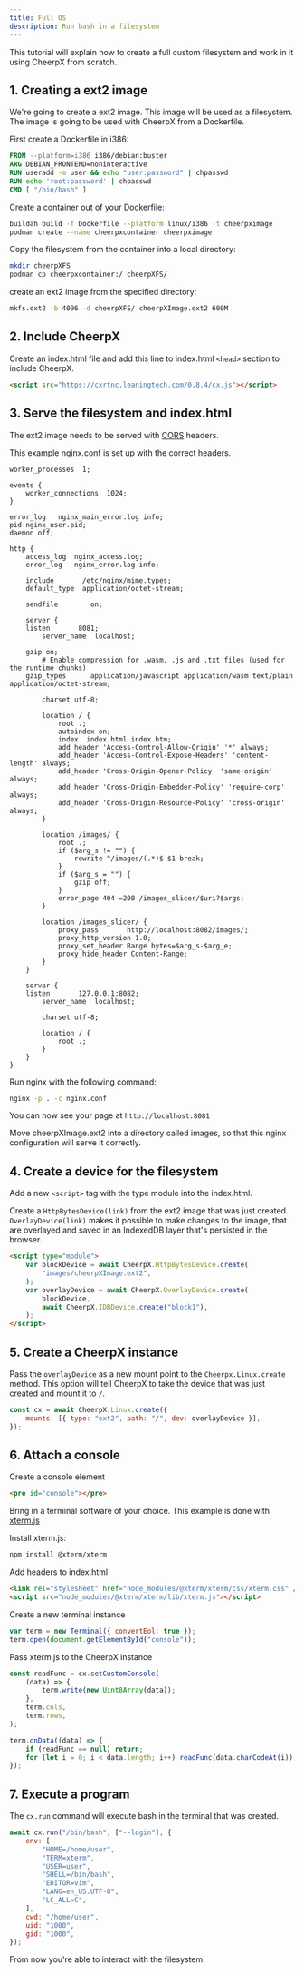 ```yaml
---
title: Full OS
description: Run bash in a filesystem
---
```


This tutorial will explain how to create a full custom filesystem and work in it using CheerpX from scratch.

## 1. Creating a ext2 image

We're going to create a ext2 image. This image will be used as a filesystem. The image is going to be used with CheerpX from a Dockerfile.

First create a Dockerfile in i386:

```dockerfile
FROM --platform=i386 i386/debian:buster
ARG DEBIAN_FRONTEND=noninteractive
RUN useradd -m user && echo "user:password" | chpasswd
RUN echo 'root:password' | chpasswd
CMD [ "/bin/bash" ]
```

Create a container out of your Dockerfile:

```bash
buildah build -f Dockerfile --platform linux/i386 -t cheerpximage
podman create --name cheerpxcontainer cheerpximage
```

Copy the filesystem from the container into a local directory:

```bash
mkdir cheerpXFS
podman cp cheerpxcontainer:/ cheerpXFS/
```

create an ext2 image from the specified directory:

```bash
mkfs.ext2 -b 4096 -d cheerpXFS/ cheerpXImage.ext2 600M
```

## 2. Include CheerpX

Create an index.html file and add this line to index.html `<head>` section to include CheerpX.

```html
<script src="https://cxrtnc.leaningtech.com/0.8.4/cx.js"></script>
```

## 3. Serve the filesystem and index.html

The ext2 image needs to be served with [CORS] headers.

This example nginx.conf is set up with the correct headers.

```nginx
worker_processes  1;

events {
    worker_connections  1024;
}

error_log   nginx_main_error.log info;
pid nginx_user.pid;
daemon off;

http {
    access_log  nginx_access.log;
    error_log   nginx_error.log info;

    include       /etc/nginx/mime.types;
    default_type  application/octet-stream;

    sendfile        on;

    server {
	listen       8081;
        server_name  localhost;

	gzip on;
        # Enable compression for .wasm, .js and .txt files (used for the runtime chunks)
	gzip_types      application/javascript application/wasm text/plain application/octet-stream;

        charset utf-8;

        location / {
            root .;
            autoindex on;
            index  index.html index.htm;
            add_header 'Access-Control-Allow-Origin' '*' always;
            add_header 'Access-Control-Expose-Headers' 'content-length' always;
            add_header 'Cross-Origin-Opener-Policy' 'same-origin' always;
            add_header 'Cross-Origin-Embedder-Policy' 'require-corp' always;
            add_header 'Cross-Origin-Resource-Policy' 'cross-origin' always;
        }

        location /images/ {
            root .;
            if ($arg_s != "") {
                rewrite ^/images/(.*)$ $1 break;
            }
            if ($arg_s = "") {
                gzip off;
            }
            error_page 404 =200 /images_slicer/$uri?$args;
        }

        location /images_slicer/ {
            proxy_pass       http://localhost:8082/images/;
            proxy_http_version 1.0;
            proxy_set_header Range bytes=$arg_s-$arg_e;
            proxy_hide_header Content-Range;
        }
    }

    server {
	listen       127.0.0.1:8082;
        server_name  localhost;

        charset utf-8;

        location / {
            root .;
        }
    }
}
```

Run nginx with the following command:

```bash
nginx -p . -c nginx.conf
```

You can now see your page at `http://localhost:8081`

Move cheerpXImage.ext2 into a directory called images, so that this nginx configuration will serve it correctly.

## 4. Create a device for the filesystem

Add a new `<script>` tag with the type module into the index.html.

Create a `HttpBytesDevice(link)` from the ext2 image that was just created. `OverlayDevice(link)` makes it possible to make changes to the image, that are overlayed and saved in an IndexedDB layer that's persisted in the browser.

```html
<script type="module">
	var blockDevice = await CheerpX.HttpBytesDevice.create(
		"images/cheerpXImage.ext2",
	);
	var overlayDevice = await CheerpX.OverlayDevice.create(
		blockDevice,
		await CheerpX.IDBDevice.create("block1"),
	);
</script>
```

## 5. Create a CheerpX instance

Pass the `overlayDevice` as a new mount point to the `Cheerpx.Linux.create` method. This option will tell CheerpX to take the device that was just created and mount it to `/`.

```js
const cx = await CheerpX.Linux.create({
	mounts: [{ type: "ext2", path: "/", dev: overlayDevice }],
});
```

## 6. Attach a console

Create a console element

```html
<pre id="console"></pre>
```

Bring in a terminal software of your choice. This example is done with [xterm.js]

Install xterm.js:

```bash
npm install @xterm/xterm
```

Add headers to index.html

```html
<link rel="stylesheet" href="node_modules/@xterm/xterm/css/xterm.css" />
<script src="node_modules/@xterm/xterm/lib/xterm.js"></script>
```

Create a new terminal instance

```js
var term = new Terminal({ convertEol: true });
term.open(document.getElementById("console"));
```

Pass xterm.js to the CheerpX instance

```js
const readFunc = cx.setCustomConsole(
	(data) => {
		term.write(new Uint8Array(data));
	},
	term.cols,
	term.rows,
);

term.onData((data) => {
	if (readFunc == null) return;
	for (let i = 0; i < data.length; i++) readFunc(data.charCodeAt(i));
});
```

## 7. Execute a program

The `cx.run` command will execute bash in the terminal that was created.

```js
await cx.run("/bin/bash", ["--login"], {
	env: [
		"HOME=/home/user",
		"TERM=xterm",
		"USER=user",
		"SHELL=/bin/bash",
		"EDITOR=vim",
		"LANG=en_US.UTF-8",
		"LC_ALL=C",
	],
	cwd: "/home/user",
	uid: "1000",
	gid: "1000",
});
```

From now you're able to interact with the filesystem.

[CORS]: https://developer.mozilla.org/en-US/docs/Web/HTTP/CORS
[xterm.js]: https://xtermjs.org/
